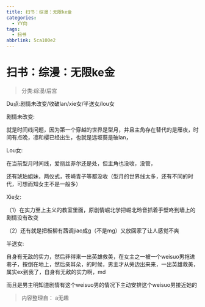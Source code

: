 ```yaml
---
title: 扫书：综漫：无限ke金
categories:
  - YY向
tags:
  - 扫书
abbrlink: 5ca100e2
---
```

# 扫书：综漫：无限ke金
> 分类:综漫/后宫

Du点:剧情未改变/收破lan/xie女/半送女/lou女

剧情未改变:

就是时间线问题，因为第一个穿越的世界是型月，并且主角存在替代的是雁夜，时间有点晚，凛和樱已经出生，也就是远坂葵是破lan，

Lou女:

在当前型月时间线，爱丽丝菲尔还是处，但主角也没收，没管，

还有琥珀姐妹，两仪式，苍崎青子等都没收（型月的世界线太多，还有不同的时代，可想而知女主不是一般多）

Xie女:

（1）在实力至上主义的教室里面，原剧情崛北学把崛北玲音抓着手壁咚到墙上的剧情没有改变

（2）还有就是把板柳有茜调jiao成g（不是mg）又放回家了让人感觉不爽

半送女:

自身有无敌的实力，然后非得来一出英雄救美，在女主之一被一个weisuo男拖进巷子，按倒在地上，然后亲耳朵，的时候，男主才从旁边出来来，一出英雄救美，属实ex到我了，自身有无敌的实力啊，md

而且是男主明知道剧情有这个weisuo男的情况下主动安排这个weisuo男接近她的


> 内容整理自： a无趣